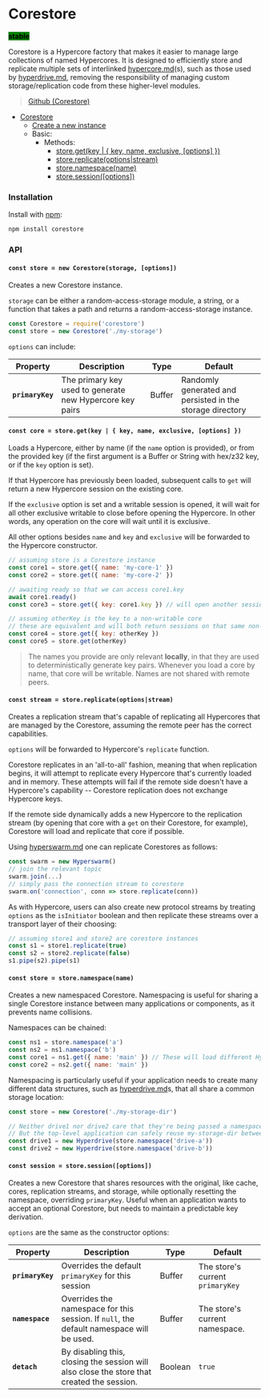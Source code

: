 # Corestore

<mark style="background-color:green;">**stable**</mark>

Corestore is a Hypercore factory that makes it easier to manage large collections of named Hypercores. It is designed to efficiently store and replicate multiple sets of interlinked [hypercore.md](../building-blocks/hypercore.md "mention")(s), such as those used by [hyperdrive.md](../building-blocks/hyperdrive.md "mention"), removing the responsibility of managing custom storage/replication code from these higher-level modules.

> [Github (Corestore)](https://github.com/holepunchto/corestore)

* [Corestore](corestore.md#installation)
  * [Create a new instance](corestore.md#const-store--new-corestorestorage-options)
  * Basic:
    * Methods:
      * [store.get(key | { key, name, exclusive, \[options\] })](corestore.md#const-core--storegetkey---key-name-exclusive-options)
      * [store.replicate(options|stream)](corestore.md#const-stream--storereplicateoptionsstream)
      * [store.namespace(name)](corestore.md#const-store--storenamespacename)
      * [store.session(\[options\])](corestore.md#const-session--storesessionoptions)

### Installation

Install with [npm](https://www.npmjs.com/):

```bash
npm install corestore
```

### API

#### **`const store = new Corestore(storage, [options])`**

Creates a new Corestore instance.

`storage` can be either a random-access-storage module, a string, or a function that takes a path and returns a random-access-storage instance.

```javascript
const Corestore = require('corestore')
const store = new Corestore('./my-storage')
```

`options` can include:

| Property         | Description                                              | Type   | Default                                                   |
| ---------------- | -------------------------------------------------------- | ------ | --------------------------------------------------------- |
| **`primaryKey`** | The primary key used to generate new Hypercore key pairs | Buffer | Randomly generated and persisted in the storage directory |

#### **`const core = store.get(key | { key, name, exclusive, [options] })`**

Loads a Hypercore, either by name (if the `name` option is provided), or from the provided key (if the first argument is a Buffer or String with hex/z32 key, or if the `key` option is set).

If that Hypercore has previously been loaded, subsequent calls to `get` will return a new Hypercore session on the existing core.

If the `exclusive` option is set and a writable session is opened, it will wait for all other exclusive writable to close before
opening the Hypercore. In other words, any operation on the core will wait until it is exclusive.

All other options besides `name` and `key` and `exclusive` will be forwarded to the Hypercore constructor.

```javascript
// assuming store is a Corestore instance
const core1 = store.get({ name: 'my-core-1' })
const core2 = store.get({ name: 'my-core-2' })

// awaiting ready so that we can access core1.key
await core1.ready()
const core3 = store.get({ key: core1.key }) // will open another session on core1

// assuming otherKey is the key to a non-writable core
// these are equivalent and will both return sessions on that same non-writable core
const core4 = store.get({ key: otherKey })
const core5 = store.get(otherKey)
```

> The names you provide are only relevant **locally**, in that they are used to deterministically generate key pairs. Whenever you load a core by name, that core will be writable. Names are not shared with remote peers.

#### **`const stream = store.replicate(options|stream)`**

Creates a replication stream that's capable of replicating all Hypercores that are managed by the Corestore, assuming the remote peer has the correct capabilities.

`options` will be forwarded to Hypercore's `replicate` function.

Corestore replicates in an 'all-to-all' fashion, meaning that when replication begins, it will attempt to replicate every Hypercore that's currently loaded and in memory. These attempts will fail if the remote side doesn't have a Hypercore's capability -- Corestore replication does not exchange Hypercore keys.

If the remote side dynamically adds a new Hypercore to the replication stream (by opening that core with a `get` on their Corestore, for example), Corestore will load and replicate that core if possible.

Using [hyperswarm.md](../building-blocks/hyperswarm.md "mention") one can replicate Corestores as follows:

```javascript
const swarm = new Hyperswarm()
// join the relevant topic
swarm.join(...)
// simply pass the connection stream to corestore
swarm.on('connection', conn => store.replicate(conn))
```

As with Hypercore, users can also create new protocol streams by treating `options` as the `isInitiator` boolean and then replicate these streams over a transport layer of their choosing:

```javascript
// assuming store1 and store2 are corestore instances
const s1 = store1.replicate(true)
const s2 = store2.replicate(false)
s1.pipe(s2).pipe(s1)
```

#### **`const store = store.namespace(name)`**

Creates a new namespaced Corestore. Namespacing is useful for sharing a single Corestore instance between many applications or components, as it prevents name collisions.

Namespaces can be chained:

```javascript
const ns1 = store.namespace('a')
const ns2 = ns1.namespace('b')
const core1 = ns1.get({ name: 'main' }) // These will load different Hypercores
const core2 = ns2.get({ name: 'main' })
```

Namespacing is particularly useful if your application needs to create many different data structures, such as [hyperdrive.md](../building-blocks/hyperdrive.md "mention")s, that all share a common storage location:

```javascript
const store = new Corestore('./my-storage-dir')

// Neither drive1 nor drive2 care that they're being passed a namespaced store.
// But the top-level application can safely reuse my-storage-dir between both.
const drive1 = new Hyperdrive(store.namespace('drive-a'))
const drive2 = new Hyperdrive(store.namespace('drive-b'))
```

#### `const session = store.session([options])`

Creates a new Corestore that shares resources with the original, like cache, cores, replication streams, and storage, while optionally resetting the namespace, overriding `primaryKey`. Useful when an application wants to accept an optional Corestore, but needs to maintain a predictable key derivation.

`options` are the same as the constructor options:

| Property         | Description                                                                             | Type   | Default                          |
| ---------------- | --------------------------------------------------------------------------------------- | ------ | -------------------------------- |
| **`primaryKey`** | Overrides the default `primaryKey` for this session                                     | Buffer | The store's current `primaryKey` |
| **`namespace`**  | Overrides the namespace for this session. If `null`, the default namespace will be used. | Buffer | The store's current namespace.   |
| **`detach`**    | By disabling this, closing the session will also close the store that created the session. | Boolean | `true`   |
